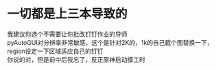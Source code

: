 # 一切都是上三本导致的
我建议你选个不需要让你批改钉钉作业的导师
<br />
pyAutoGUI对分辨率非常敏感，这个是针对2K的，1k的自己截个图替换一下，region设定一下区域适应自己的钉钉
<br />
你说的对，但是前中后我忘了，反正原神启动摸工时
